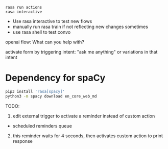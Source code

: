 ```shell
rasa run actions
rasa interactive
```

- Use rasa interactive to test new flows
- manually run rasa train if not reflecting new changes sometimes
- use rasa shell to test convo

openai flow:
What can you help with?

activate form by triggering intent: "ask me anything" or variations in that intent

# Dependency for spaCy

```bash
pip3 install 'rasa[spacy]'
python3 -m spacy download en_core_web_md
```

TODO: 
1. edit external trigger to activate a reminder instead of custom action
  * scheduled reminders queue 
2. this reminder waits for 4 seconds, then activates custom action to print response